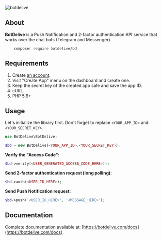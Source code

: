 ![botdelive](https://botdelive.com/images/logo.png)

About
-------------

**BotDelive** is a Push Notification and 2-factor authentication API service that works over the chat bots (Telegram and Messenger).

        composer require botdelive/bd

Requirements
-------------

1. Create [an account](https://botdelive.com/login).
2. Visit "Create App" menu on the dashboard and create one.
3. Keep the secret key of the created app safe and save the app ID.
4. cURL.
5. PHP 5.6+

Usage
-------------

Let's initialize the library first. Don't forget to replace `<YOUR_APP_ID>` and `<YOUR_SECRET_KEY>`.
```php
use BotDelive\BotDelive;

$bd = new BotDelive(<YOUR_APP_ID>,<YOUR_SECRET_KEY>);
```

**Verify the "Access Code":**
```php
$bd->verify(<USER_GENERATED_ACCESS_CODE_HERE>));
```

**Send 2-factor authentication request (long polling):**
```php
$bd->auth(<USER_ID_HERE>);
```

**Send Push Notification request:**
```php
$bd->push('<USER_ID_HERE>', '<MESSAGE_HERE>');
```

Documentation
-------------

Complete documentation available at: [https://botdelive.com/docs](https://botdelive.com/docs)